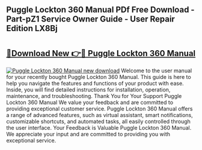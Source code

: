 ## Puggle Lockton 360 Manual PDf Free Download - Part-pZ1 Service Owner Guide - User Repair Edition LX8Bj

# <h2><a href="http://cf11569.oget.top/?id=Puggle+Lockton+360+Manual">🔗Download New 👉🔴 Puggle Lockton 360 Manual</a></h2>

[![Puggle Lockton 360 Manual new download](https://i.imgur.com/5g1atiW.png)](http://cf11569.oget.top/?id=Puggle+Lockton+360+Manual)
Welcome to the user manual for your recently bought Puggle Lockton 360 Manual. This guide is here to help you navigate the features and functions of your product with ease. Inside, you will find detailed instructions for installation, operation, maintenance, and troubleshooting. Thank You for Your Support Puggle Lockton 360 Manual We value your feedback and are committed to providing exceptional customer service. Puggle Lockton 360 Manual offers a range of advanced features, such as virtual assistant, smart notifications, customizable shortcuts, and automated tasks, all easily controlled through the user interface. Your Feedback is Valuable Puggle Lockton 360 Manual. We appreciate your input and are committed to providing you with exceptional service.
